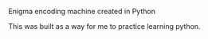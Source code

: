 Enigma encoding machine created in Python

This was built as a way for me to practice learning python.
